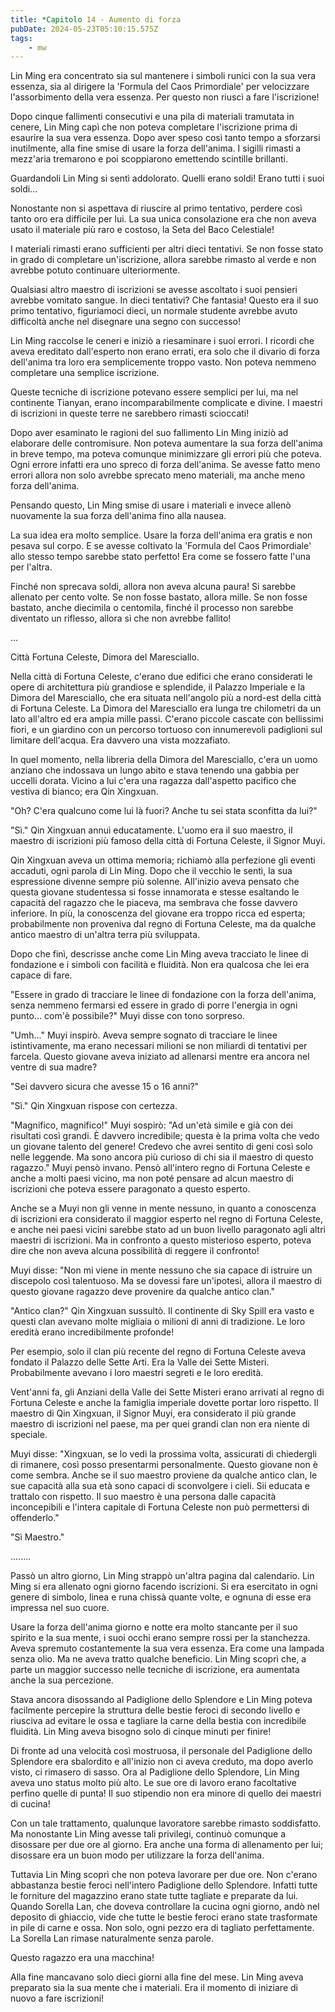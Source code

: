 ```yaml
---
title: *Capitolo 14 - Aumento di forza
pubDate: 2024-05-23T05:10:15.575Z
tags:
    - mw
---
```



Lin Ming era concentrato sia sul mantenere i simboli runici con la sua vera essenza, sia al dirigere la 'Formula del Caos Primordiale' per velocizzare l'assorbimento della vera essenza. Per questo non riuscì a fare l'iscrizione!


Dopo cinque fallimenti consecutivi e una pila di materiali tramutata in cenere, Lin Ming capì che non poteva completare l'iscrizione prima di esaurire la sua vera essenza. Dopo aver speso così tanto tempo a sforzarsi inutilmente, alla fine smise di usare la forza dell'anima. I sigilli rimasti a mezz'aria tremarono e poi scoppiarono emettendo scintille brillanti.


Guardandoli Lin Ming si sentì addolorato. Quelli erano soldi! Erano tutti i suoi soldi...


Nonostante non si aspettava di riuscire al primo tentativo, perdere così tanto oro era difficile per lui. La sua unica consolazione era che non aveva usato il materiale più raro e costoso, la Seta del Baco Celestiale!


I materiali rimasti erano sufficienti per altri dieci tentativi. Se non fosse stato in grado di completare un'iscrizione, allora sarebbe rimasto al verde e non avrebbe potuto continuare ulteriormente.


Qualsiasi altro maestro di iscrizioni se avesse ascoltato i suoi pensieri avrebbe vomitato sangue. In dieci tentativi?
Che fantasia! Questo era il suo primo tentativo, figuriamoci dieci, un normale studente avrebbe avuto difficoltà anche nel disegnare una segno con successo!


Lin Ming raccolse le ceneri e iniziò a riesaminare i suoi errori. I ricordi che aveva ereditato dall'esperto non erano errati, era solo che il divario di forza dell'anima tra loro era semplicemente troppo vasto. Non poteva nemmeno completare una semplice iscrizione.


Queste tecniche di iscrizione potevano essere semplici per lui, ma nel continente Tianyan, erano incomparabilmente complicate e divine. I maestri di iscrizioni in queste terre ne sarebbero rimasti scioccati!


Dopo aver esaminato le ragioni del suo fallimento Lin Ming iniziò ad elaborare delle contromisure. Non poteva aumentare la sua forza dell'anima in breve tempo, ma poteva comunque minimizzare gli errori più che poteva. Ogni errore infatti era uno spreco di forza dell'anima. Se avesse fatto meno errori allora non solo avrebbe sprecato meno materiali, ma anche meno forza dell'anima.


Pensando questo, Lin Ming smise di usare i materiali e invece allenò nuovamente la sua forza dell'anima fino alla nausea.


La sua idea era molto semplice. Usare la forza dell'anima era gratis e non pesava sul corpo. E se avesse coltivato la 'Formula del Caos Primordiale' allo stesso tempo sarebbe stato perfetto! Era come se fossero fatte l'una per l'altra.


Finché non sprecava soldi, allora non aveva alcuna paura! Si sarebbe allenato per cento volte. Se non fosse bastato, allora mille. Se non fosse bastato, anche diecimila o centomila, finché il processo non sarebbe diventato un riflesso, allora sì che non avrebbe fallito!


...


Città Fortuna Celeste, Dimora del Maresciallo.


Nella città di Fortuna Celeste, c'erano due edifici che erano considerati le opere di architettura più grandiose e splendide, il Palazzo Imperiale e la Dimora del Maresciallo, che era situata nell'angolo più a nord-est della città di Fortuna Celeste. La Dimora del Maresciallo era lunga tre chilometri da un lato all'altro ed era ampia mille passi. C'erano piccole cascate con bellissimi fiori, e un giardino con un percorso tortuoso con innumerevoli padiglioni sul limitare dell'acqua. Era davvero una vista mozzafiato.


In quel momento, nella libreria della Dimora del Maresciallo, c'era un uomo anziano che indossava un lungo abito e stava tenendo una gabbia per uccelli dorata. Vicino a lui c'era una ragazza dall'aspetto pacifico che vestiva di bianco; era Qin Xingxuan.


"Oh? C'era qualcuno come lui là fuori? Anche tu sei stata sconfitta da lui?"


"Sì." Qin Xingxuan annuì educatamente. L'uomo era il suo maestro, il maestro di iscrizioni più famoso della città di Fortuna Celeste, il Signor Muyi.


Qin Xingxuan aveva un ottima memoria; richiamò alla perfezione gli eventi accaduti, ogni parola di Lin Ming. Dopo che il vecchio le sentì, la sua espressione divenne sempre più solenne. All'inizio aveva pensato che questa giovane studentessa si fosse innamorata e stesse esaltando le capacità del ragazzo che le piaceva, ma sembrava che fosse davvero inferiore. In più, la conoscenza del giovane era troppo ricca ed esperta; probabilmente non proveniva dal regno di Fortuna Celeste, ma da qualche antico maestro di un'altra terra più sviluppata.


Dopo che finì, descrisse anche come Lin Ming aveva tracciato le linee di fondazione e i simboli con facilità e fluidità. Non era qualcosa che lei era capace di fare.


"Essere in grado di tracciare le linee di fondazione con la forza dell'anima, senza nemmeno fermarsi ed essere in grado di porre l'energia in ogni punto... com'è possibile?" Muyi disse con tono sorpreso.


"Umh..." Muyi inspirò. Aveva sempre sognato di tracciare le linee istintivamente, ma erano necessari milioni se non miliardi di tentativi per farcela. Questo giovane aveva iniziato ad allenarsi mentre era ancora nel ventre di sua madre?


"Sei davvero sicura che avesse 15 o 16 anni?"


"Sì." Qin Xingxuan rispose con certezza.


"Magnifico, magnifico!" Muyi sospirò: "Ad un'età simile e già con dei risultati così grandi. È davvero incredibile; questa è la prima volta che vedo un giovane talento del genere! Credevo che avrei sentito di geni così solo nelle leggende. Ma sono ancora più curioso di chi sia il maestro di questo ragazzo." Muyi pensò invano. Pensò all'intero regno di Fortuna Celeste e anche a molti paesi vicino, ma non poté pensare ad alcun maestro di iscrizioni che poteva essere paragonato a questo esperto.


Anche se a Muyi non gli venne in mente nessuno, in quanto a conoscenza di iscrizioni era considerato il maggior esperto nel regno di Fortuna Celeste, e anche nei paesi vicini sarebbe stato ad un buon livello paragonato agli altri maestri di iscrizioni. Ma in confronto a questo misterioso esperto, poteva dire che non aveva alcuna possibilità di reggere il confronto!


Muyi disse: "Non mi viene in mente nessuno che sia capace di istruire un discepolo così talentuoso. Ma se dovessi fare un'ipotesi, allora il maestro di questo giovane ragazzo deve provenire da qualche antico clan."


"Antico clan?" Qin Xingxuan sussultò. Il continente di Sky Spill era vasto e questi clan avevano molte migliaia o milioni di anni di tradizione. Le loro eredità erano incredibilmente profonde!


Per esempio, solo il clan più recente del regno di Fortuna Celeste aveva fondato il Palazzo delle Sette Arti. Era la Valle dei Sette Misteri. Probabilmente avevano i loro maestri segreti e le loro eredità.


Vent'anni fa, gli Anziani della Valle dei Sette Misteri erano arrivati al regno di Fortuna Celeste e anche la famiglia imperiale dovette portar loro rispetto. Il maestro di Qin Xingxuan, il Signor Muyi, era considerato il più grande maestro di iscrizioni nel paese, ma per quei grandi clan non era niente di speciale.


Muyi disse: "Xingxuan, se lo vedi la prossima volta, assicurati di chiedergli di rimanere, così posso presentarmi personalmente. Questo giovane non è come sembra. Anche se il suo maestro proviene da qualche antico clan, le sue capacità alla sua età sono capaci di sconvolgere i cieli. Sii educata e trattalo con rispetto. Il suo maestro è una persona dalle capacità inconcepibili e l'intera capitale di Fortuna Celeste non può permettersi di offenderlo."


"Sì Maestro."


........


Passò un altro giorno, Lin Ming strappò un'altra pagina dal calendario. Lin Ming si era allenato ogni giorno facendo iscrizioni.
Si era esercitato in ogni genere di simbolo, linea e runa chissà quante volte, e ognuna di esse era impressa nel suo cuore.


Usare la forza dell'anima giorno e notte era molto stancante per il suo spirito e la sua mente, i suoi occhi erano sempre rossi per la stanchezza. Aveva spremuto costantemente la sua vera essenza. Era come una lampada senza olio. Ma ne aveva tratto qualche beneficio. Lin Ming scoprì che, a parte un maggior successo nelle tecniche di iscrizione, era aumentata anche la sua percezione.


Stava ancora disossando al Padiglione dello Splendore e Lin Ming poteva facilmente percepire la struttura delle bestie feroci di secondo livello e riusciva ad evitare le ossa e tagliare la carne della bestia con incredibile fluidità. Lin Ming aveva bisogno solo di cinque minuti per finire!


Di fronte ad una velocità così mostruosa, il personale del Padiglione dello Splendore era sbalordito e all'inizio non ci aveva creduto, ma dopo averlo visto, ci rimasero di sasso. Ora al Padiglione dello Splendore, Lin Ming aveva uno status molto più alto. Le sue ore di lavoro erano facoltative perfino quelle di punta! Il suo stipendio non era minore di quello dei maestri di cucina!


Con un tale trattamento, qualunque lavoratore sarebbe rimasto soddisfatto. Ma nonostante Lin Ming avesse tali privilegi, continuò comunque a disossare per due ore al giorno. Era anche una forma di allenamento per lui; disossare era un buon modo per utilizzare la forza dell'anima.


Tuttavia Lin Ming scoprì che non poteva lavorare per due ore. Non c'erano abbastanza bestie feroci nell'intero Padiglione dello Splendore. Infatti tutte le forniture del magazzino erano state tutte tagliate e preparate da lui. Quando Sorella Lan, che doveva controllare la cucina ogni giorno, andò nel deposito di ghiaccio, vide che tutte le bestie feroci erano state trasformate in pile di carne e ossa. Non solo, ogni pezzo era di tagliato perfettamente. La Sorella Lan rimase naturalmente senza parole.


Questo ragazzo era una macchina!


Alla fine mancavano solo dieci giorni alla fine del mese. Lin Ming aveva preparato sia la sua mente che i materiali. Era il momento di iniziare di nuovo a fare iscrizioni!





